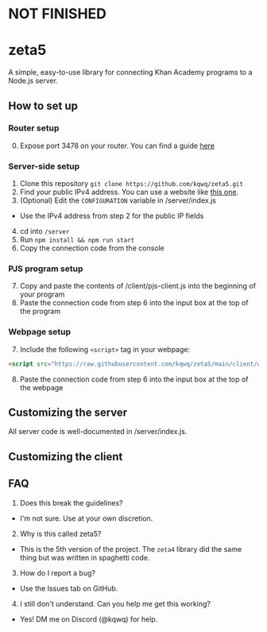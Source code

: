 # NOT FINISHED

# zeta5

A simple, easy-to-use library for connecting Khan Academy programs to a Node.js server.

## How to set up

### Router setup
0. Expose port 3478 on your router. You can find a guide [here](https://www.noip.com/support/knowledgebase/general-port-forwarding-guide/)

### Server-side setup
1. Clone this repository ```git clone https://github.com/kqwq/zeta5.git```
2. Find your public IPv4 address. You can use a website like [this one](https://www.whatismyip.com/what-is-my-public-ip-address/).
3. (Optional) Edit the `CONFIGURATION` variable in /server/index.js
  - Use the IPv4 address from step 2 for the public IP fields
4. cd into `/server`
5. Run ```npm install && npm run start```
6. Copy the connection code from the console

### PJS program setup
7. Copy and paste the contents of /client/pjs-client.js into the beginning of your program
8. Paste the connection code from step 6 into the input box at the top of the program

### Webpage setup
7. Include the following `<script>` tag in your webpage:
```html
<script src="https://raw.githubusercontent.com/kqwq/zeta5/main/client/webpage-client.js"></script>
```
8. Paste the connection code from step 6 into the input box at the top of the webpage

## Customizing the server

All server code is well-documented in /server/index.js.

## Customizing the client



## FAQ
1. Does this break the guidelines?
- I'm not sure. Use at your own discretion.
2. Why is this called zeta5?
- This is the 5th version of the project. The `zeta4` library did the same thing but was written in spaghetti code.
3. How do I report a bug?
- Use the Issues tab on GitHub.
4. I still don't understand. Can you help me get this working?
- Yes! DM me on Discord (@kqwq) for help.